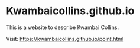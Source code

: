 # Kwambaicollins.github.io
This is a website to describe Kwambai Collins.

Visit: https://kwambaicollins.github.io/point.html
